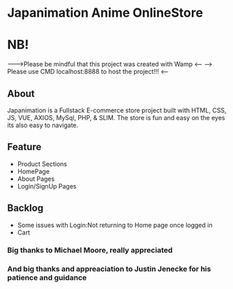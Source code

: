 <h1>Japanimation Anime OnlineStore</h1>

<h1>NB!</h1>
--->Please be mindful that this project was created with Wamp <--
--> Please use CMD localhost:8888 to host the project!!! <--

<h2>About</h2>
<p>Japanimation is a Fullstack E-commerce store project built with HTML, CSS, JS, VUE, AXIOS, MySql, PHP, & SLIM. The store is fun and easy on the eyes its also easy to navigate.</p>

<h2>Feature</h2>
<ul>
<li>Product Sections</li>
<li>HomePage</li>
<li>About Pages</li>
<li>Login/SignUp Pages</li>
</ul>

<h2>Backlog</h2>
<ul>
<li>Some issues with Login:Not returning to Home page once logged in</li>
<li>Cart</li>
</ul>

<h3>Big thanks to Michael Moore, really appreciated</h3>
<h3>And big thanks and appreaciation to Justin Jenecke for his patience and guidance</h3>
